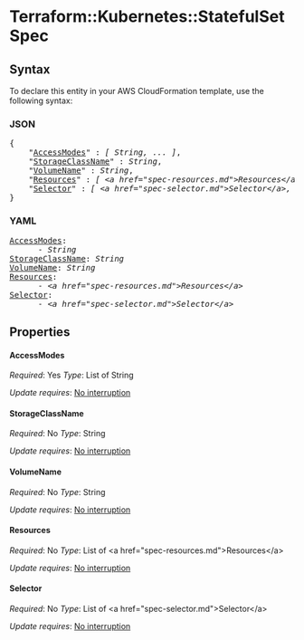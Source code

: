 # Terraform::Kubernetes::StatefulSet Spec

## Syntax

To declare this entity in your AWS CloudFormation template, use the following syntax:

### JSON

<pre>
{
    "<a href="#accessmodes" title="AccessModes">AccessModes</a>" : <i>[ String, ... ]</i>,
    "<a href="#storageclassname" title="StorageClassName">StorageClassName</a>" : <i>String</i>,
    "<a href="#volumename" title="VolumeName">VolumeName</a>" : <i>String</i>,
    "<a href="#resources" title="Resources">Resources</a>" : <i>[ &lt;a href=&#34;spec-resources.md&#34;&gt;Resources&lt;/a&gt;, ... ]</i>,
    "<a href="#selector" title="Selector">Selector</a>" : <i>[ &lt;a href=&#34;spec-selector.md&#34;&gt;Selector&lt;/a&gt;, ... ]</i>
}
</pre>

### YAML

<pre>
<a href="#accessmodes" title="AccessModes">AccessModes</a>: <i>
      - String</i>
<a href="#storageclassname" title="StorageClassName">StorageClassName</a>: <i>String</i>
<a href="#volumename" title="VolumeName">VolumeName</a>: <i>String</i>
<a href="#resources" title="Resources">Resources</a>: <i>
      - &lt;a href=&#34;spec-resources.md&#34;&gt;Resources&lt;/a&gt;</i>
<a href="#selector" title="Selector">Selector</a>: <i>
      - &lt;a href=&#34;spec-selector.md&#34;&gt;Selector&lt;/a&gt;</i>
</pre>

## Properties

#### AccessModes

_Required_: Yes
_Type_: List of String

_Update requires_: [No interruption](https://docs.aws.amazon.com/AWSCloudFormation/latest/UserGuide/using-cfn-updating-stacks-update-behaviors.html#update-no-interrupt)

#### StorageClassName

_Required_: No
_Type_: String

_Update requires_: [No interruption](https://docs.aws.amazon.com/AWSCloudFormation/latest/UserGuide/using-cfn-updating-stacks-update-behaviors.html#update-no-interrupt)

#### VolumeName

_Required_: No
_Type_: String

_Update requires_: [No interruption](https://docs.aws.amazon.com/AWSCloudFormation/latest/UserGuide/using-cfn-updating-stacks-update-behaviors.html#update-no-interrupt)

#### Resources

_Required_: No
_Type_: List of &lt;a href=&#34;spec-resources.md&#34;&gt;Resources&lt;/a&gt;

_Update requires_: [No interruption](https://docs.aws.amazon.com/AWSCloudFormation/latest/UserGuide/using-cfn-updating-stacks-update-behaviors.html#update-no-interrupt)

#### Selector

_Required_: No
_Type_: List of &lt;a href=&#34;spec-selector.md&#34;&gt;Selector&lt;/a&gt;

_Update requires_: [No interruption](https://docs.aws.amazon.com/AWSCloudFormation/latest/UserGuide/using-cfn-updating-stacks-update-behaviors.html#update-no-interrupt)

